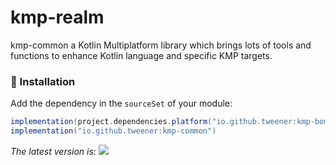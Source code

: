 # kmp-realm

kmp-common a Kotlin Multiplatform library which brings lots of tools and functions to enhance Kotlin language and specific KMP targets.

### 💾 Installation

Add the dependency in the `sourceSet` of your module:

```groovy
implementation(project.dependencies.platform("io.github.tweener:kmp-bom:$kmp-bom_version")) // Mandatory
implementation("io.github.tweener:kmp-common")
```

_The latest version
is: [![](https://img.shields.io/maven-metadata/v?metadataUrl=https%3A%2F%2Fs01.oss.sonatype.org%2Fservice%2Flocal%2Frepo_groups%2Fpublic%2Fcontent%2Fio%2Fgithub%2Ftweener%2Fkmp-bom%2Fmaven-metadata.xml)](https://central.sonatype.com/artifact/io.github.tweener/kmp-bom)_
